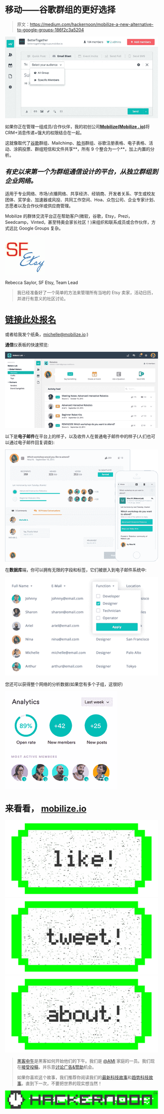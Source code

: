 # 移动——谷歌群组的更好选择

> 原文：<https://medium.com/hackernoon/mobilize-a-new-alternative-to-google-groups-186f2c3a5204>

![](img/0698045404a22aac8b2be438b6513fa4.png)

如果你正在管理一组成员/合作伙伴，我的初创公司[**Mobilize(Mobilize . io)**](https://www.mobilize.io/?utm_source=medium.com&utm_medium=referral&utm_campaign=ggroups)将 CRM+消息传递+强大的权限结合在一起。

这就像取代了[谷歌](https://hackernoon.com/tagged/google)群组、Mailchimp、[脸书](https://hackernoon.com/tagged/facebook)群组、谷歌注册表格、电子表格、活动、涂鸦投票、群组短信和文件共享**，所有 9 个整合为一个**，加上内置的分析。

## *有史以来第一个为群组通信设计的平台，从独立群组到企业网络。*

适用于专业网络、市场/点播网络、共享经济、经销商、开发者关系、学生或校友团体、奖学金、加速器或风投、共同工作空间、Hoa、众包公司、企业专家计划、志愿者以及合作伙伴或供应商管理。

Mobilize 的群体交流平台正在帮助客户(微软，谷歌，Etsy，Prezi，Seedcamp，Vinted，甚至特奥会家长社区！)来组织和联系成员或合作伙伴，方式远比 Google Groups 复杂。

![](img/3a1bc876bd3867b253752ebd2fdcc2a4.png)

Rebecca Saylor, SF Etsy, Team Lead

> 我已经准备好了一个简单的方法来管理所有当地的 Etsy 卖家，活动日历，并进行有意义的社区讨论。

# [**链接此处报名**](https://www.mobilize.io/?utm_source=medium.com&utm_medium=referral&utm_campaign=ggroups)

或者给我发个纸条，michelle@mobilize.io:)

**通信**仪表板的快速预览:

![](img/f91165e06133beac900e5dd084dfffef.png)

以下是**电子邮件**在平台上的样子，以及收件人在普通电子邮件中的样子(人们也可以通过电子邮件回复调查):

![](img/1ccea1284f1b1cde5a516f0e674f899a.png)

在**数据库**端，你可以拥有无限的字段和标签，它们被嵌入到电子邮件系统中:

![](img/ab69fb496686676c1f4d7b60926e20c9.png)

您还可以获得整个网络的分析数据(如果您有多个子组，这很好)

![](img/2357030f7799cf42211c62f972978ad7.png)

# 来看看， [mobilize.io](https://www.mobilize.io/?utm_source=medium.com&utm_medium=referral&utm_campaign=ggroups)

[![](img/50ef4044ecd4e250b5d50f368b775d38.png)](http://bit.ly/HackernoonFB)[![](img/979d9a46439d5aebbdcdca574e21dc81.png)](https://goo.gl/k7XYbx)[![](img/2930ba6bd2c12218fdbbf7e02c8746ff.png)](https://goo.gl/4ofytp)

> [黑客中午](http://bit.ly/Hackernoon)是黑客如何开始他们的下午。我们是 [@AMI](http://bit.ly/atAMIatAMI) 家庭的一员。我们现在[接受投稿](http://bit.ly/hackernoonsubmission)，并乐意[讨论广告&赞助](mailto:partners@amipublications.com)机会。
> 
> 如果你喜欢这个故事，我们推荐你阅读我们的[最新科技故事](http://bit.ly/hackernoonlatestt)和[趋势科技故事](https://hackernoon.com/trending)。直到下一次，不要把世界的现实想当然！

[![](img/be0ca55ba73a573dce11effb2ee80d56.png)](https://goo.gl/Ahtev1)